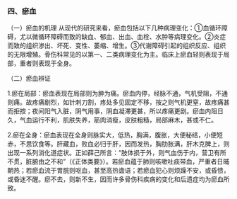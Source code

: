 ### 四、瘀血

（一）瘀血的机理 从现代的研究来看，瘀血包括以下几种病理变化：①血循环障碍，尤以微循环障碍而致的缺血、郁血、出血、血栓、水肿等病理变化。②炎症而致的组织渗出、坏死、变性、萎缩、增生。③代谢障碍引起的组织反应、组织的无限增殖。骨伤科常见的以第一、二类病理变化为主。临床上瘀血轻则表现于局部，重者则表现于全身。

（二）瘀血辨证

1.瘀在局部：瘀血表现在局部则为肿为痛。瘀血内停，经脉不通，气机受阻，不通则痛。故疼痛剧烈，如针刺刀割，疼处多见固定不移，按之则气机更窒，故疼痛甚而拒按；夜间阳气入脏，阴气用事，阴血凝滞更甚，所以疼痛更剧。瘀血内阻日久，气血运行不利，肌肤失养，筋肉消瘦，皮肤粗糙，局部麻木，甚或不仁。

2.瘀在全身：瘀血表现在全身则脉实大，低热，胸满，腹胀，大便秘结，小便短赤，不思饮食等。肝藏血，败血必归于肝，因而发热，胸肋胀满，肝木克脾上，则出现一系列消化道症状。正如薛己所言：“肢体损于外，则气血伤于内，营卫有所不贯，脏腑由之不和”（《正体类要》）。若瘀血蕴于肺则咳嗽吐痰带血，严重者日晡朝热；若瘀血流于胃脘则呕血，甚至高热谵语；若瘀血犯心则烦躁不安，或昏愦，或昏迷不醒。瘀不去，则新不生，因而许多骨伤科疾病的变化和后遗症均为瘀血所致。
